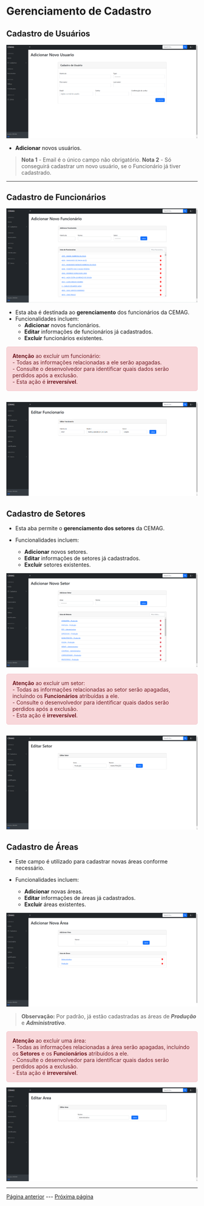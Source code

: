 # Gerenciamento de Cadastro

## Cadastro de Usuários

![Cadastro de Usuário](/documentacao/imgs_documentacao/cadastroUSUARIO.png)

- **Adicionar** novos usuários.
>**Nota 1** -  Email é o único campo não obrigatório.
>**Nota 2** -  Só conseguirá cadastrar um novo usuário, se o Funcionário já tiver cadastrado.
---

## Cadastro de Funcionários

![Cadastro de Funcionário](/documentacao/imgs_documentacao/cadastroFUNCIONARIO.png)

- Esta aba é destinada ao **gerenciamento** dos funcionários da CEMAG.
- Funcionalidades incluem:
  - **Adicionar** novos funcionários.
  - **Editar** informações de funcionários já cadastrados.
  - **Excluir** funcionários existentes.
<div style="background-color: #f8d7da; color: #721c24; border: 1px solid    #f5c6cb; padding: 15px; border-radius: 5px;">
<strong style="color:#721c24">Atenção</strong> ao excluir um funcionário:<br>
  - Todas as informações relacionadas a ele serão apagadas.<br>
  - Consulte o desenvolvedor para identificar quais dados serão perdidos após a exclusão.<br>
  - Esta ação é <strong style="color:#721c24">irreversível</strong>.
</div>
  
![Editar Funcionário](/documentacao/imgs_documentacao/editarFUNCIONARIO.png)
---

## Cadastro de Setores

- Esta aba permite o **gerenciamento dos setores** da CEMAG.

- Funcionalidades incluem:
  - **Adicionar** novos setores.
  - **Editar** informações de setores já cadastrados.
  - **Excluir** setores existentes.

![Cadastro de Setor](/documentacao/imgs_documentacao/cadastroSETOR.png)


<div style="background-color: #f8d7da; color: #721c24; border: 1px solid    #f5c6cb; padding: 15px; border-radius: 5px;">
<strong style="color:#721c24">Atenção</strong> ao excluir um setor:<br>
  - Todas as informações relacionadas ao setor serão apagadas, incluíndo os <strong style="color:#721c24">Funcionários</strong> atribuídas a ele.<br>
  - Consulte o desenvolvedor para identificar quais dados serão perdidos após a exclusão.<br>
  - Esta ação é <strong style="color:#721c24">irreversível</strong>.
</div>

![Editar Setor](/documentacao/imgs_documentacao/editarSETOR.png)
---

## Cadastro de Áreas
- Este campo é utilizado para cadastrar novas áreas conforme necessário.

- Funcionalidades incluem:
  - **Adicionar** novas áreas.
  - **Editar** informações de áreas já cadastrados.
  - **Excluir** áreas existentes.

![Cadastro de Área](/documentacao/imgs_documentacao/cadastroAREA.png)

>**Observação:** Por padrão, já estão cadastradas as áreas de ***Produção*** e ***Administrativo***.

<div style="background-color: #f8d7da; color: #721c24; border: 1px solid    #f5c6cb; padding: 15px; border-radius: 5px;">
<strong style="color:#721c24">Atenção</strong> ao excluir uma área:<br>
  - Todas as informações relacionadas a área serão apagadas, incluíndo os <strong style="color:#721c24">Setores</strong> e os <strong style="color:#721c24">Funcionários</strong> atribuídos a ele.<br>
  - Consulte o desenvolvedor para identificar quais dados serão perdidos após a exclusão.<br>
  - Esta ação é <strong style="color:#721c24">irreversível</strong>.
</div>

![Editar Área](/documentacao/imgs_documentacao/editarAREA.png)

---

[Página anterior](/documentacao/markdownGestores/dashboard.md) --- [Próxima página](/documentacao/markdownGestores/list_trilhas.md)